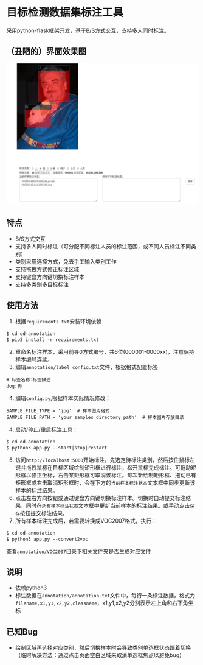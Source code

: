 # 目标检测数据集标注工具

采用python-flask框架开发，基于B/S方式交互，支持多人同时标注。

## （丑陋的）界面效果图
![](docs/ui2.png)

## 特点
* B/S方式交互
* 支持多人同时标注（可分配不同标注人员的标注范围，或不同人员标注不同类别）
* 类别采用选择方式，免去手工输入类别工作
* 支持拖拽方式修正标注区域
* 支持键盘方向键切换标注样本
* 支持多类别多目标标注


## 使用方法
1. 根据`requirements.txt`安装环境依赖
```buildoutcfg
$ cd od-annotation
$ pip3 install -r requirements.txt
```
2. 重命名标注样本，采用前导0方式编号，共6位(000001-0000xx)，注意保持样本编号连续。
3. 编辑`annotation/label_config.txt`文件，根据格式配置标签
```buildoutcfg
# 标签名称:标签描述
dog:狗
```
4. 编辑`config.py`,根据样本实际情况修改：
```buildoutcfg
SAMPLE_FILE_TYPE = 'jpg'  # 样本图片格式
SAMPLE_FILE_PATH = 'your samples directory path'  # 样本图片存放目录
```
4. 启动/停止/重启标注工具：
```buildoutcfg
$ cd od-annotation
$ python3 app.py --start|stop|restart
```
5. 访问`http://localhost:5000`开始标注。先选定待标注类别，然后按住鼠标左键并拖拽鼠标在目标区域绘制矩形框进行标注，松开鼠标完成标注。可拖动矩形框以修正坐标，右击某矩形框可取消该标注。每次新绘制矩形框、拖动已有矩形框或右击取消矩形框时，会在下方的`当前样本标注状态`文本框中同步更新该样本的标注结果。
6. 点击左右方向按钮或通过键盘方向键切换标注样本。切换时自动提交标注结果，同时在`所有样本标注状态`文本框中更新当前样本的标注结果。或手动点击`保存`按钮提交标注结果。
7. 所有样本标注完成后，若需要转换成VOC2007格式，执行：
```buildoutcfg
$ cd od-annotation
$ python3 app.py --convert2voc
```
查看`annotation/VOC2007`目录下相关文件夹是否生成对应文件

## 说明
* 依赖python3
* 标注数据在`annotation/annotation.txt`文件中，每行一条标注数据，格式为`filename,x1,y1,x2,y2,classname`，x1,y1,x2,y2分别表示左上角和右下角坐标


## 已知Bug
* 绘制区域再选择对应类别，然后切换样本时会导致类别单选框状态跟着切换（临时解决方法：通过点击页面空白区域来取消单选框焦点以避免bug）
